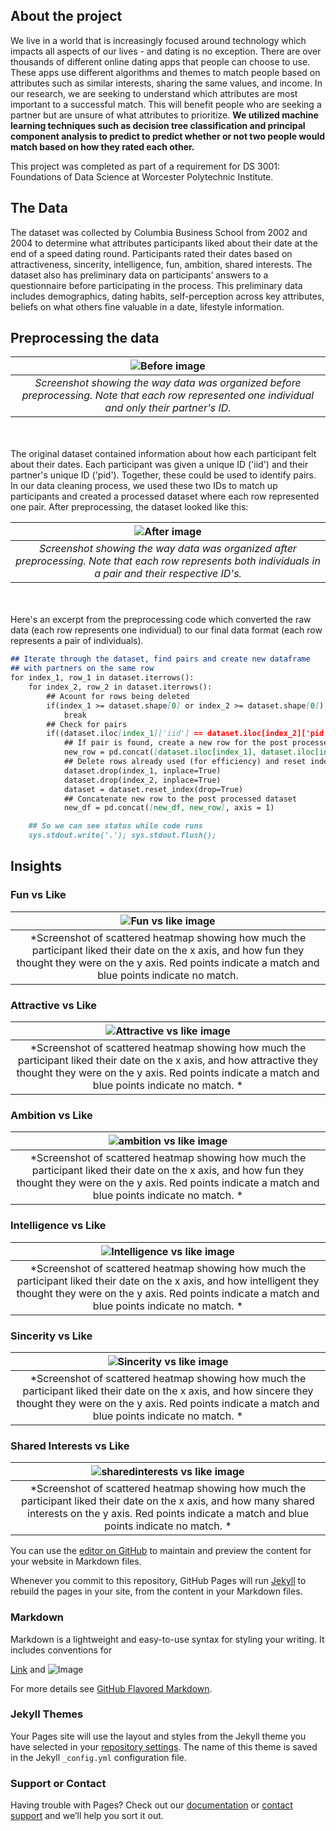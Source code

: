 ## About the project
We live in a world that is increasingly focused around technology which impacts all aspects of our lives - and dating is no exception. There are over thousands of different online dating apps that people can choose to use. These apps use different algorithms and themes to match people based on attributes such as similar interests, sharing the same values, and income. In our research, we are seeking to understand which attributes are most important to a successful match. This will benefit people who are seeking a partner but are unsure of what attributes to prioritize. **We utilized machine learning techniques such as decision tree classification and principal component analysis to predict to predict whether or not two people would match based on how they rated each other.** 

This project was completed as part of a requirement for DS 3001: Foundations of Data Science at Worcester Polytechnic Institute. 

## The Data
The dataset was collected by Columbia Business School from 2002 and 2004 to determine what attributes participants liked about their date at the end of a speed dating round. Participants rated their dates based on attractiveness, sincerity, intelligence, fun, ambition, shared interests. The dataset also has preliminary data on participants’ answers to a questionnaire before participating in the process. This preliminary data includes demographics, dating habits, self-perception across key attributes, beliefs on what others fine valuable in a date, lifestyle information. 

## Preprocessing the data

| ![Before image](/Images/before.JPG) |
|:--:| 
| *Screenshot showing the way data was organized before preprocessing. Note that each row represented one individual and only their partner's ID.* |

<br> <br> The original dataset contained information about how each participant felt about their dates. Each participant was given a unique ID ('iid') and their partner's unique ID ('pid'). Together, these could be used to identify pairs. In our data cleaning process, we used these two IDs to match up participants and created a processed dataset where each row represented one pair. After preprocessing, the dataset looked like this:

| ![After image](/Images/after.JPG) |
|:--:| 
| *Screenshot showing the way data was organized after preprocessing. Note that each row represents both individuals in a pair and their respective ID's.* |

<br><br>Here's an excerpt from the preprocessing code which converted the raw data (each row represents one individual) to our final data format (each row represents a pair of individuals). <br>


```markdown
## Iterate through the dataset, find pairs and create new dataframe
## with partners on the same row
for index_1, row_1 in dataset.iterrows():
    for index_2, row_2 in dataset.iterrows():
        ## Acount for rows being deleted
        if(index_1 >= dataset.shape[0] or index_2 >= dataset.shape[0]):
            break
        ## Check for pairs
        if((dataset.iloc[index_1]['iid'] == dataset.iloc[index_2]['pid']) and (dataset.iloc[index_1]['pid'] == dataset.iloc[index_2]['iid'])):
            ## If pair is found, create a new row for the post processed dataset
            new_row = pd.concat([dataset.iloc[index_1], dataset.iloc[index_2]], axis = 0)
            ## Delete rows already used (for efficiency) and reset index
            dataset.drop(index_1, inplace=True)
            dataset.drop(index_2, inplace=True)
            dataset = dataset.reset_index(drop=True)
            ## Concatenate new row to the post processed dataset
            new_df = pd.concat([new_df, new_row], axis = 1)

    ## So we can see status while code runs        
    sys.stdout.write('.'); sys.stdout.flush();

```

## Insights
### Fun vs Like
| ![Fun vs like image](/Images/fun_vs_like.png) |
|:--:| 
| *Screenshot of scattered heatmap showing how much the participant liked their date on the x axis, and how fun they thought they were on the y axis. Red points indicate a match and blue points indicate no match.

### Attractive vs Like
| ![Attractive vs like image](/Images/attractive_vs_like.png) |
|:--:| 
| *Screenshot of scattered heatmap showing how much the participant liked their date on the x axis, and how attractive they thought they were on the y axis. Red points indicate a match and blue points indicate no match. * 

### Ambition vs Like
| ![ambition vs like image](/Images/ambition_vs_like.png) |
|:--:| 
| *Screenshot of scattered heatmap showing how much the participant liked their date on the x axis, and how fun they thought they were on the y axis. Red points indicate a match and blue points indicate no match. * |

### Intelligence vs Like
| ![Intelligence vs like image](/Images/intelligence_vs_like.png) |
|:--:| 
| *Screenshot of scattered heatmap showing how much the participant liked their date on the x axis, and how intelligent they thought they were on the y axis. Red points indicate a match and blue points indicate no match. * |

### Sincerity vs Like
| ![Sincerity vs like image](/Images/sincerity_vs_like.png) |
|:--:| 
| *Screenshot of scattered heatmap showing how much the participant liked their date on the x axis, and how sincere they thought they were on the y axis. Red points indicate a match and blue points indicate no match. * |

### Shared Interests vs Like
| ![sharedinterests vs like image](/Images/sharedinterests_vs_like.png) |
|:--:| 
| *Screenshot of scattered heatmap showing how much the participant liked their date on the x axis, and how many shared interests on the y axis. Red points indicate a match and blue points indicate no match. * |

You can use the [editor on GitHub](https://github.com/hr23232323/love-at-first-swipe/edit/master/README.md) to maintain and preview the content for your website in Markdown files.

Whenever you commit to this repository, GitHub Pages will run [Jekyll](https://jekyllrb.com/) to rebuild the pages in your site, from the content in your Markdown files.

### Markdown

Markdown is a lightweight and easy-to-use syntax for styling your writing. It includes conventions for



[Link](url) and ![Image](src)

For more details see [GitHub Flavored Markdown](https://guides.github.com/features/mastering-markdown/).

### Jekyll Themes

Your Pages site will use the layout and styles from the Jekyll theme you have selected in your [repository settings](https://github.com/hr23232323/love-at-first-swipe/settings). The name of this theme is saved in the Jekyll `_config.yml` configuration file.

### Support or Contact

Having trouble with Pages? Check out our [documentation](https://help.github.com/categories/github-pages-basics/) or [contact support](https://github.com/contact) and we’ll help you sort it out.
